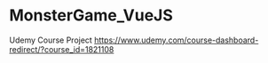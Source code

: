 # MonsterGame_VueJS
Udemy Course Project 
https://www.udemy.com/course-dashboard-redirect/?course_id=1821108
